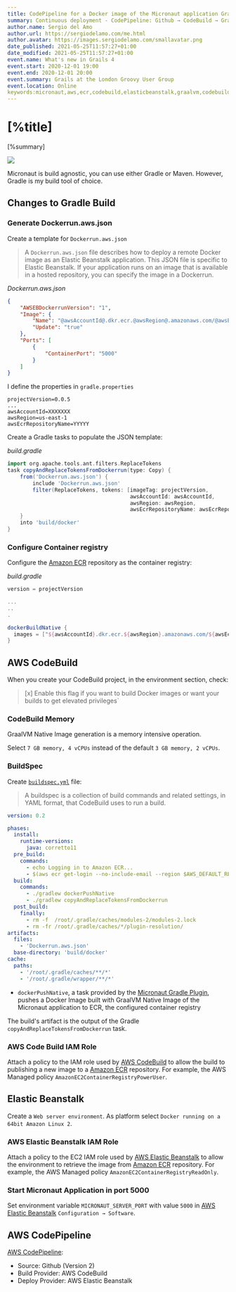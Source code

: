 ```yaml
---
title: CodePipeline for a Docker image of the Micronaut application GraalVM Native Image
summary: Continuous deployment - CodePipeline: Github → CodeBuild → GraalVM Native Image  → ECR → Elastic Beanstalk  
author.name: Sergio del Amo
author.url: https://sergiodelamo.com/me.html
author.avatar: https://images.sergiodelamo.com/smallavatar.png 
date_published: 2021-05-25T11:57:27+01:00
date_modified: 2021-05-25T11:57:27+01:00
event.name: What's new in Grails 4
event.start: 2020-12-01 19:00
event.end: 2020-12-01 20:00
event.summary: Grails at the London Groovy User Group
event.location: Online
keywords:micronaut,aws,ecr,codebuild,elasticbeanstalk,graalvm,codebuild,codepipeline,docker
---
```


# [%title]

[%summary]

![](https://images.sergiodelamo.com/codepipeline-github-codebuild-graalvm-ecr-elasticbeanstalk.svg)

Micronaut is build agnostic, you can use either Gradle or Maven. However, Gradle is my build tool of choice. 

## Changes to Gradle Build

### Generate Dockerrun.aws.json

Create a template for `Dockerrun.aws.json`

> A `Dockerrun.aws.json` file describes how to deploy a remote Docker image as an Elastic Beanstalk application. This JSON file is specific to Elastic Beanstalk. If your application runs on an image that is available in a hosted repository, you can specify the image in a Dockerrun.

_Dockerrun.aws.json_
```json
{
    "AWSEBDockerrunVersion": "1",
    "Image": {
        "Name": "@awsAccountId@.dkr.ecr.@awsRegion@.amazonaws.com/@awsEcrRepositoryName@:@imageTag@",
        "Update": "true"
    },
    "Ports": [
        {
            "ContainerPort": "5000"
        }
    ]
}    
```

I define the properties in `gradle.properties`

```properties
projectVersion=0.0.5
...
awsAccountId=XXXXXXX
awsRegion=us-east-1
awsEcrRepositoryName=YYYYY
````

Create a Gradle tasks to populate the JSON template:

_build.gradle_
```groovy
import org.apache.tools.ant.filters.ReplaceTokens
task copyAndReplaceTokensFromDockerrun(type: Copy) {
    from('Dockerrun.aws.json') {
        include 'Dockerrun.aws.json'
        filter(ReplaceTokens, tokens: [imageTag: projectVersion,
                                       awsAccountId: awsAccountId,
                                       awsRegion: awsRegion,
                                       awsEcrRepositoryName: awsEcrRepositoryName])
    }
    into 'build/docker'
}
```

### Configure Container registry

Configure the [Amazon ECR](https://aws.amazon.com/ecr/) repository as the container registry:

_build.gradle_
```groovy
version = projectVersion

...
..
.

dockerBuildNative {
  images = ["${awsAccountId}.dkr.ecr.${awsRegion}.amazonaws.com/${awsEcrRepositoryName}:$project.version"]
}
```

## AWS CodeBuild 

When you create your CodeBuild project, in the environment section, check:

> [x] Enable this flag if you want to build Docker images or want your builds to get elevated privileges`

### CodeBuild Memory

GraalVM Native Image generation is a memory intensive operation. 

Select `7 GB memory, 4 vCPUs` instead of the default `3 GB memory, 2 vCPUs`.

### BuildSpec

Create [`buildspec.yml`](https://docs.aws.amazon.com/codebuild/latest/userguide/build-spec-ref.html) file:

> A buildspec is a collection of build commands and related settings, in YAML format, that CodeBuild uses to run a build.

```yaml
version: 0.2

phases:
  install:
    runtime-versions:
      java: corretto11 
  pre_build:
    commands:
      - echo Logging in to Amazon ECR...
      - $(aws ecr get-login --no-include-email --region $AWS_DEFAULT_REGION)
  build:
    commands:
      - ./gradlew dockerPushNative
      - ./gradlew copyAndReplaceTokensFromDockerrun
  post_build:
    finally:
      - rm -f  /root/.gradle/caches/modules-2/modules-2.lock
      - rm -fr /root/.gradle/caches/*/plugin-resolution/
artifacts:
  files:
    - 'Dockerrun.aws.json'
  base-directory: 'build/docker'
cache:
  paths:
    - '/root/.gradle/caches/**/*' 
    - '/root/.gradle/wrapper/**/*'
```

- `dockerPushNative`, a task provided by the [Micronaut Gradle Plugin](https://github.com/micronaut-projects/micronaut-gradle-plugin), pushes a Docker Image built with GraalVM Native Image of the Micronaut application to ECR, the configured container registry

The build's artifact is the output of the Gradle `copyAndReplaceTokensFromDockerrun` task. 

### AWS Code Build IAM Role

Attach a policy to the IAM role used by [AWS CodeBuild](https://aws.amazon.com/codebuild/) to allow the build to publishing a new image to a [Amazon ECR](https://aws.amazon.com/ecr/) repository. For example, the AWS Managed policy `AmazonEC2ContainerRegistryPowerUser`. 

## Elastic Beanstalk 

Create a `Web server environment`. As platform select `Docker running on a 64bit Amazon Linux 2`. 

### AWS Elastic Beanstalk IAM Role

Attach a policy to the EC2 IAM role used by [AWS Elastic Beanstalk](https://aws.amazon.com/elasticbeanstalk/) to allow the environment to retrieve the image from [Amazon ECR](https://aws.amazon.com/ecr/) repository. For example, the AWS Managed policy `AmazonEC2ContainerRegistryReadOnly`.

### Start Micronaut Application in port 5000

Set environment variable `MICRONAUT_SERVER_PORT` with value `5000` in [AWS Elastic Beanstalk](https://aws.amazon.com/elasticbeanstalk/) `Configuration → Software`.

## AWS CodePipeline

[AWS CodePipeline](https://aws.amazon.com/codepipeline/):

- Source: Github (Version 2)
- Build Provider: AWS CodeBuild
- Deploy Provider: AWS Elastic Beanstalk